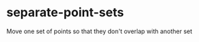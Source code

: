 separate-point-sets
===================

Move one set of points so that they don't overlap with another set
